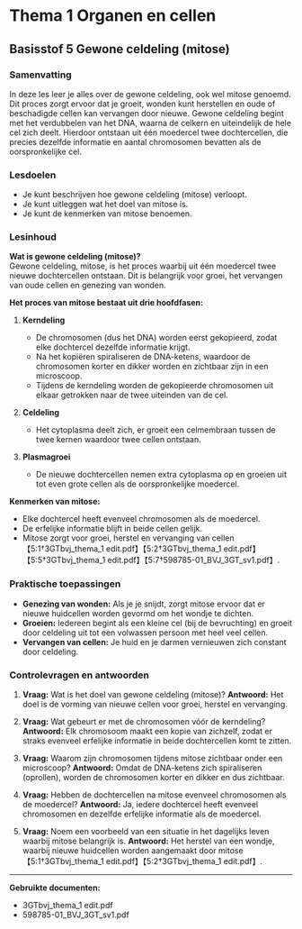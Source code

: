 # Thema 1 Organen en cellen
## Basisstof 5 Gewone celdeling (mitose)

### Samenvatting

In deze les leer je alles over de gewone celdeling, ook wel mitose genoemd. Dit proces zorgt ervoor dat je groeit, wonden kunt herstellen en oude of beschadigde cellen kan vervangen door nieuwe. Gewone celdeling begint met het verdubbelen van het DNA, waarna de celkern en uiteindelijk de hele cel zich deelt. Hierdoor ontstaan uit één moedercel twee dochtercellen, die precies dezelfde informatie en aantal chromosomen bevatten als de oorspronkelijke cel.

### Lesdoelen

- Je kunt beschrijven hoe gewone celdeling (mitose) verloopt.
- Je kunt uitleggen wat het doel van mitose is.
- Je kunt de kenmerken van mitose benoemen.

### Lesinhoud

**Wat is gewone celdeling (mitose)?**  
Gewone celdeling, mitose, is het proces waarbij uit één moedercel twee nieuwe dochtercellen ontstaan. Dit is belangrijk voor groei, het vervangen van oude cellen en genezing van wonden.

**Het proces van mitose bestaat uit drie hoofdfasen:**

1. **Kerndeling**
   - De chromosomen (dus het DNA) worden eerst gekopieerd, zodat elke dochtercel dezelfde informatie krijgt.
   - Na het kopiëren spiraliseren de DNA-ketens, waardoor de chromosomen korter en dikker worden en zichtbaar zijn in een microscoop.
   - Tijdens de kerndeling worden de gekopieerde chromosomen uit elkaar getrokken naar de twee uiteinden van de cel.

2. **Celdeling**
   - Het cytoplasma deelt zich, er groeit een celmembraan tussen de twee kernen waardoor twee cellen ontstaan.

3. **Plasmagroei**
   - De nieuwe dochtercellen nemen extra cytoplasma op en groeien uit tot even grote cellen als de oorspronkelijke moedercel.

**Kenmerken van mitose:**
- Elke dochtercel heeft evenveel chromosomen als de moedercel.
- De erfelijke informatie blijft in beide cellen gelijk.
- Mitose zorgt voor groei, herstel en vervanging van cellen【5:1†3GTbvj_thema_1 edit.pdf】【5:2†3GTbvj_thema_1 edit.pdf】【5:5†3GTbvj_thema_1 edit.pdf】【5:7†598785-01_BVJ_3GT_sv1.pdf】.

### Praktische toepassingen

- **Genezing van wonden:** Als je je snijdt, zorgt mitose ervoor dat er nieuwe huidcellen worden gevormd om het wondje te dichten.
- **Groeien:** Iedereen begint als een kleine cel (bij de bevruchting) en groeit door celdeling uit tot een volwassen persoon met heel veel cellen.
- **Vervangen van cellen:** Je huid en je darmen vernieuwen zich constant door celdeling.

### Controlevragen en antwoorden

1. **Vraag:** Wat is het doel van gewone celdeling (mitose)?
   **Antwoord:** Het doel is de vorming van nieuwe cellen voor groei, herstel en vervanging.

2. **Vraag:** Wat gebeurt er met de chromosomen vóór de kerndeling?
   **Antwoord:** Elk chromosoom maakt een kopie van zichzelf, zodat er straks evenveel erfelijke informatie in beide dochtercellen komt te zitten.

3. **Vraag:** Waarom zijn chromosomen tijdens mitose zichtbaar onder een microscoop?
   **Antwoord:** Omdat de DNA-ketens zich spiraliseren (oprollen), worden de chromosomen korter en dikker en dus zichtbaar.

4. **Vraag:** Hebben de dochtercellen na mitose evenveel chromosomen als de moedercel?
   **Antwoord:** Ja, iedere dochtercel heeft evenveel chromosomen en dezelfde erfelijke informatie als de moedercel.

5. **Vraag:** Noem een voorbeeld van een situatie in het dagelijks leven waarbij mitose belangrijk is.
   **Antwoord:** Het herstel van een wondje, waarbij nieuwe huidcellen worden aangemaakt door mitose【5:1†3GTbvj_thema_1 edit.pdf】【5:2†3GTbvj_thema_1 edit.pdf】.

---

**Gebruikte documenten:**  
- 3GTbvj_thema_1 edit.pdf  
- 598785-01_BVJ_3GT_sv1.pdf